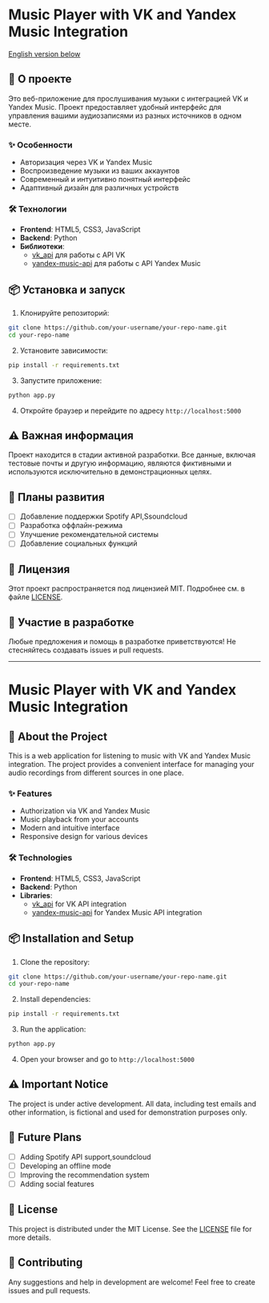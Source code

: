 # Music Player with VK and Yandex Music Integration

[English version below](#english)

## 🎵 О проекте

Это веб-приложение для прослушивания музыки с интеграцией VK и Yandex Music. Проект предоставляет удобный интерфейс для управления вашими аудиозаписями из разных источников в одном месте.

### ✨ Особенности
- Авторизация через VK и Yandex Music
- Воспроизведение музыки из ваших аккаунтов
- Современный и интуитивно понятный интерфейс
- Адаптивный дизайн для различных устройств

### 🛠 Технологии
- **Frontend**: HTML5, CSS3, JavaScript
- **Backend**: Python
- **Библиотеки**: 
  - [vk_api](https://github.com/python273/vk_api) для работы с API VK
  - [yandex-music-api](https://github.com/MarshalX/yandex-music-api) для работы с API Yandex Music

## 📦 Установка и запуск

1. Клонируйте репозиторий:
```bash
git clone https://github.com/your-username/your-repo-name.git
cd your-repo-name
```

2. Установите зависимости:
```bash
pip install -r requirements.txt
```

3. Запустите приложение:
```bash
python app.py
```

4. Откройте браузер и перейдите по адресу `http://localhost:5000`

## ⚠️ Важная информация

Проект находится в стадии активной разработки. Все данные, включая тестовые почты и другую информацию, являются фиктивными и используются исключительно в демонстрационных целях.

## 🔮 Планы развития

- [ ] Добавление поддержки Spotify API,Ssoundcloud
- [ ] Разработка оффлайн-режима
- [ ] Улучшение рекомендательной системы
- [ ] Добавление социальных функций

## 📄 Лицензия

Этот проект распространяется под лицензией MIT. Подробнее см. в файле [LICENSE](LICENSE).

## 🤝 Участие в разработке

Любые предложения и помощь в разработке приветствуются! Не стесняйтесь создавать issues и pull requests.

---

<a id="english"></a>
# Music Player with VK and Yandex Music Integration

## 🎵 About the Project

This is a web application for listening to music with VK and Yandex Music integration. The project provides a convenient interface for managing your audio recordings from different sources in one place.

### ✨ Features
- Authorization via VK and Yandex Music
- Music playback from your accounts
- Modern and intuitive interface
- Responsive design for various devices

### 🛠 Technologies
- **Frontend**: HTML5, CSS3, JavaScript
- **Backend**: Python
- **Libraries**: 
  - [vk_api](https://github.com/python273/vk_api) for VK API integration
  - [yandex-music-api](https://github.com/MarshalX/yandex-music-api) for Yandex Music API integration
## 📦 Installation and Setup

1. Clone the repository:
```bash
git clone https://github.com/your-username/your-repo-name.git
cd your-repo-name
```

2. Install dependencies:
```bash
pip install -r requirements.txt
```

3. Run the application:
```bash
python app.py
```

4. Open your browser and go to `http://localhost:5000`

## ⚠️ Important Notice

The project is under active development. All data, including test emails and other information, is fictional and used for demonstration purposes only.

## 🔮 Future Plans

- [ ] Adding Spotify API support,soundcloud
- [ ] Developing an offline mode
- [ ] Improving the recommendation system
- [ ] Adding social features

## 📄 License

This project is distributed under the MIT License. See the [LICENSE](LICENSE) file for more details.

## 🤝 Contributing

Any suggestions and help in development are welcome! Feel free to create issues and pull requests.
